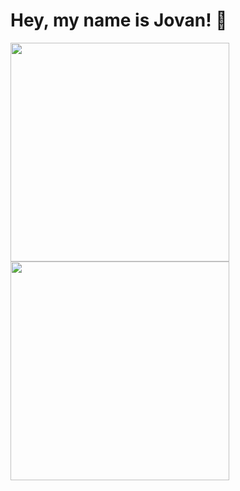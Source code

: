 
# Hey, my name is Jovan! 👋
<img width=350 src="https://github-readme-stats.vercel.app/api?username=miljkovicjovan&theme=prussian&show_icons=true&hide_border=true&count_private=true" /><br/>
<img width=350 src="https://github-readme-stats.vercel.app/api/top-langs/?username=miljkovicjovan&theme=prussian&show_icons=true&hide_border=true&layout=compact" />
